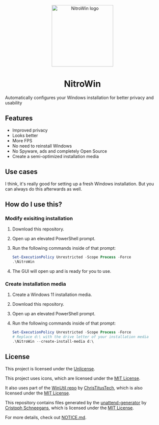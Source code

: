 <div align="center">
   <img src="assets/logo/NitroWin.png" alt="NitroWin logo" width="200">

   <h1>NitroWin</h1>
</div>

Automatically configures your Windows installation for better privacy and usability

## Features

- Improved privacy
- Looks better
- More FPS
- No need to reinstall Windows
- No Spyware, ads and completely Open Source
- Create a semi-optimized installation media

## Use cases

I think, it's really good for setting up a fresh Windows installation. But you can always do this afterwards as well.

## How do I use this?

### Modify exisiting installation

1. Download this repository.
2. Open up an elevated PowerShell prompt.
3. Run the following commands inside of that prompt:

   ```powershell
   Set-ExecutionPolicy Unrestricted -Scope Process -Force
   .\NitroWin
   ```

4. The GUI will open up and is ready for you to use.

### Create installation media

1. Create a Windows 11 installation media.
2. Download this repository.
3. Open up an elevated PowerShell prompt.
4. Run the following commands inside of that prompt:

   ```powershell
   Set-ExecutionPolicy Unrestricted -Scope Process -Force
   # Replace d:\ with the drive letter of your installation media
   .\NitroWin --create-install-media d:\
   ```

## License

This project is licensed under the [Unlicense](LICENSE).

This project uses icons, which are licensed under the [MIT License](https://github.com/tailwindlabs/heroicons/blob/master/LICENSE).

It also uses part of the [WinUtil repo](https://github.com/ChrisTitusTech/winutil) by [ChrisTitusTech](https://github.com/ChrisTitusTech), which is also licensed under the [MIT License](https://github.com/ChrisTitusTech/winutil/blob/main/LICENSE).

This repository contains files generated by the [unattend-generator](https://github.com/cschneegans/unattend-generator) by [Cristoph Schneegans](https://github.com/cschneegans), which is licensed under the [MIT License](https://github.com/cschneegans/unattend-generator/blob/master/LICENSE.txt).

For more details, check out [NOTICE.md](NOTICE.md).
